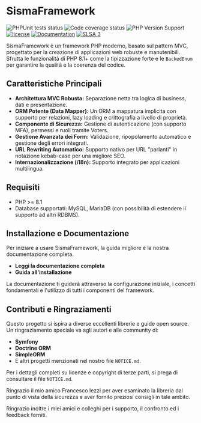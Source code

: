 # SismaFramework

![PHPUnit tests status](https://img.shields.io/badge/tests-passing-green)
![Code coverage status](https://img.shields.io/badge/coverage-%3E75%25-yellow) 
![PHP Version Support](https://img.shields.io/badge/php-%3E%3D8.1-blue)
[![license](https://img.shields.io/badge/license-MIT-yellowgreen)](https://github.com/valentinodelapa/SismaFramework/blob/master/LICENSE)
[![Documentation](https://img.shields.io/badge/documentation-leggi-blue)](docs/index.md)
[![SLSA 3](https://img.shields.io/badge/SLSA-Level%203-blue)](https://slsa.dev/spec/v0.1/levels#level-3)

SismaFramework è un framework PHP moderno, basato sul pattern MVC, progettato per la creazione di applicazioni web robuste e manutenibili. Sfrutta le funzionalità di PHP 8.1+ come la tipizzazione forte e le `BackedEnum` per garantire la qualità e la coerenza del codice.

## Caratteristiche Principali

*   **Architettura MVC Robusta:** Separazione netta tra logica di business, dati e presentazione.
*   **ORM Potente (Data Mapper):** Un ORM a mappatura implicita con supporto per relazioni, lazy loading e crittografia a livello di proprietà.
*   **Componente di Sicurezza:** Gestione di autenticazione (con supporto MFA), permessi e ruoli tramite Voters.
*   **Gestione Avanzata dei Form:** Validazione, ripopolamento automatico e gestione degli errori integrati.
*   **URL Rewriting Automatico:** Supporto nativo per URL "parlanti" in notazione kebab-case per una migliore SEO.
*   **Internazionalizzazione (i18n):** Supporto integrato per applicazioni multilingua.

## Requisiti

*   PHP >= 8.1
*   Database supportati: MySQL, MariaDB (con possibilità di estendere il supporto ad altri RDBMS).

## Installazione e Documentazione

Per iniziare a usare SismaFramework, la guida migliore è la nostra documentazione completa.

*   **Leggi la documentazione completa**
*   **Guida all'installazione**

La documentazione ti guiderà attraverso la configurazione iniziale, i concetti fondamentali e l'utilizzo di tutti i componenti del framework.

## Contributi e Ringraziamenti

Questo progetto si ispira a diverse eccellenti librerie e guide open source. Un ringraziamento speciale va agli autori e alle community di:

*   **Symfony**
*   **Doctrine ORM**
*   **SimpleORM**
*   E altri progetti menzionati nel nostro file `NOTICE.md`.

Per i dettagli completi su licenze e copyright di terze parti, si prega di consultare il file `NOTICE.md`.

Ringrazio il mio amico Francesco Iezzi per aver esaminato la libreria dal punto di vista della sicurezza e aver fornito preziosi consigli in tale ambito.

Ringrazio inoltre i miei amici e colleghi per i supporto, il confronto ed i feedback forniti.